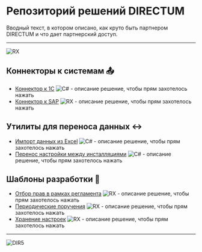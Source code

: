 # Репозиторий решений DIRECTUM
Вводный текст, в котором описано, как круто быть партнером DIRECTUM и что дает партнерский доступ. 

---

![RX](https://www.directum.ru/application/images/logo-rx.svg)

## Коннекторы к системам :outbox_tray:
- [Коннектор к 1С](http://fake.link) ![C#](https://habrastorage.org/files/c10/684/f78/c10684f7823f4d2faa4cded4ad981071.png) - описание решение, чтобы прям захотелось нажать
- [Коннектор к SAP](http://fake.link) ![RX](https://lh3.googleusercontent.com/proxy/73cTOa9DiNEx7LJKfzBbld_5CUJqhC9ineBm3wvznvCWok-7HI4nVSXabrXWmQFD4zSphfQHUya0DnjvTpal0bFEW-XexA) - описание решение, чтобы прям захотелось нажать

## Утилиты для переноса данных :left_right_arrow:
- [Импорт данных из Excel](http://fake.link) ![C#](https://habrastorage.org/files/c10/684/f78/c10684f7823f4d2faa4cded4ad981071.png) - описание решение, чтобы прям захотелось нажать
- [Перенос настройки между инсталляциями](http://fake.link) ![C#](https://habrastorage.org/files/c10/684/f78/c10684f7823f4d2faa4cded4ad981071.png) - описание решение, чтобы прям захотелось нажать

## Шаблоны разработки :page_facing_up:
- [Отбор прав в рамках регламента](http://fake.link) ![RX](https://lh3.googleusercontent.com/proxy/73cTOa9DiNEx7LJKfzBbld_5CUJqhC9ineBm3wvznvCWok-7HI4nVSXabrXWmQFD4zSphfQHUya0DnjvTpal0bFEW-XexA) - описание решение, чтобы прям захотелось нажать
- [Периодические поручения](http://fake.link) ![RX](https://lh3.googleusercontent.com/proxy/73cTOa9DiNEx7LJKfzBbld_5CUJqhC9ineBm3wvznvCWok-7HI4nVSXabrXWmQFD4zSphfQHUya0DnjvTpal0bFEW-XexA) - описание решение, чтобы прям захотелось нажать
- [Хранение настроек](http://fake.link) ![RX](https://lh3.googleusercontent.com/proxy/73cTOa9DiNEx7LJKfzBbld_5CUJqhC9ineBm3wvznvCWok-7HI4nVSXabrXWmQFD4zSphfQHUya0DnjvTpal0bFEW-XexA) - описание решение, чтобы прям захотелось нажать
---

![DIR5](https://www.directum.ru/application/images/logo-directum.svg)


